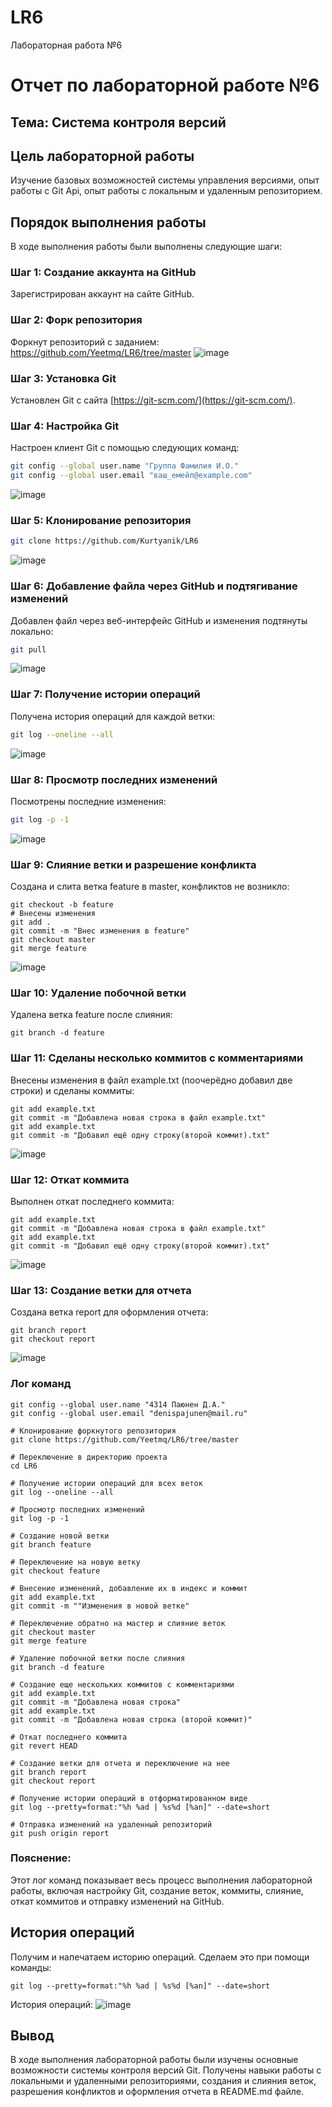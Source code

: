 # LR6
Лабораторная работа №6

# Отчет по лабораторной работе №6
## Тема: Система контроля версий

## Цель лабораторной работы
Изучение базовых возможностей системы управления версиями, опыт работы с Git Api, опыт работы с локальным и
удаленным репозиторием. 

## Порядок выполнения работы
В ходе выполнения работы были выполнены следующие шаги:

### Шаг 1: Создание аккаунта на GitHub
Зарегистрирован аккаунт на сайте GitHub.

### Шаг 2: Форк репозитория
Форкнут репозиторий с заданием: https://github.com/Yeetmq/LR6/tree/master
![image](https://github.com/user-attachments/assets/9b68778d-5dcd-49a3-bf50-39c921b06144)


### Шаг 3: Установка Git
Установлен Git с сайта [https://git-scm.com/](https://git-scm.com/).

### Шаг 4: Настройка Git
Настроен клиент Git с помощью следующих команд:

```bash
git config --global user.name "Группа Фамилия И.О."
git config --global user.email "ваш_емейл@example.com"
```
![image](https://github.com/user-attachments/assets/ec222698-6b0e-4fe9-ae05-f4fdf58caec7)


### Шаг 5: Клонирование репозитория

```bash
git clone https://github.com/Kurtyanik/LR6
```
![image](https://github.com/user-attachments/assets/dcb9c33c-acca-4157-9157-5092c5ec3a4f)


### Шаг 6: Добавление файла через GitHub и подтягивание изменений
Добавлен файл через веб-интерфейс GitHub и изменения подтянуты локально:

```bash
git pull
```
![image](https://github.com/user-attachments/assets/e2ae9ec6-9ca1-4899-bf94-4acebaaca460)


### Шаг 7: Получение истории операций
Получена история операций для каждой ветки:

```bash
git log --oneline --all
```
![image](https://github.com/user-attachments/assets/2113c2a1-3aef-47c5-9519-859a665024ab)


### Шаг 8: Просмотр последних изменений
Посмотрены последние изменения:

```bash
git log -p -1
```
![image](https://github.com/user-attachments/assets/3ebec833-017f-4d08-bebd-1d8934d6f135)


### Шаг 9: Слияние ветки и разрешение конфликта
Создана и слита ветка feature в master, конфликтов не возникло:

```shell
git checkout -b feature
# Внесены изменения
git add .
git commit -m "Внес изменения в feature"
git checkout master
git merge feature
```
![image](https://github.com/user-attachments/assets/95d665bb-41a7-4f1c-902d-13506823d7d0)

### Шаг 10: Удаление побочной ветки


Удалена ветка feature после слияния:

```shell
git branch -d feature
```

### Шаг 11: Сделаны несколько коммитов с комментариями

Внесены изменения в файл example.txt (поочерёдно добавил две строки) и сделаны коммиты:

```shell
git add example.txt
git commit -m "Добавлена новая строка в файл example.txt"
git add example.txt
git commit -m "Добавил ещё одну строку(второй коммит).txt"
```
![image](https://github.com/user-attachments/assets/90deb616-9bc3-47ce-b3b8-2b08c36050d2)

### Шаг 12: Откат коммита
Выполнен откат последнего коммита:

```shell
git add example.txt
git commit -m "Добавлена новая строка в файл example.txt"
git add example.txt
git commit -m "Добавил ещё одну строку(второй коммит).txt"
```
![image](https://github.com/user-attachments/assets/c7190dd4-1ce4-470a-bcdd-ee18503ddcc0)

### Шаг 13: Создание ветки для отчета

Создана ветка report для оформления отчета:
```shell
git branch report
git checkout report
```
![image](https://github.com/user-attachments/assets/4c017792-71b5-40a2-a634-9b88faaadc0b)



### Лог команд
```# Настройка имени пользователя и email
git config --global user.name "4314 Паюнен Д.А."
git config --global user.email "denispajunen@mail.ru"

# Клонирование форкнутого репозитория
git clone https://github.com/Yeetmq/LR6/tree/master

# Переключение в директорию проекта
cd LR6

# Получение истории операций для всех веток
git log --oneline --all

# Просмотр последних изменений
git log -p -1

# Создание новой ветки
git branch feature

# Переключение на новую ветку
git checkout feature

# Внесение изменений, добавление их в индекс и коммит
git add example.txt
git commit -m ""Изменения в новой ветке"

# Переключение обратно на мастер и слияние веток
git checkout master
git merge feature

# Удаление побочной ветки после слияния
git branch -d feature

# Создание еще нескольких коммитов с комментариями
git add example.txt
git commit -m "Добавлена новая строка"
git add example.txt
git commit -m "Добавлена новая строка (второй коммит)"

# Откат последнего коммита
git revert HEAD

# Создание ветки для отчета и переключение на нее
git branch report
git checkout report

# Получение истории операций в отформатированном виде
git log --pretty=format:"%h %ad | %s%d [%an]" --date=short

# Отправка изменений на удаленный репозиторий
git push origin report
```
### Пояснение:
Этот лог команд показывает весь процесс выполнения лабораторной работы, включая настройку Git, создание веток, коммиты, слияние, откат коммитов и отправку изменений на GitHub.

## История операций
Получим и напечатаем историю операций. Сделаем это при помощи команды:

```shell
git log --pretty=format:"%h %ad | %s%d [%an]" --date=short
```

История операций: ![image](https://github.com/user-attachments/assets/c5bd5613-a7af-4bed-8a62-a285f92c5900)

## Вывод

В ходе выполнения лабораторной работы были изучены основные возможности системы контроля версий Git. Получены навыки работы с локальными и удаленными репозиториями, создания и слияния веток, разрешения конфликтов и оформления отчета в README.md файле.
